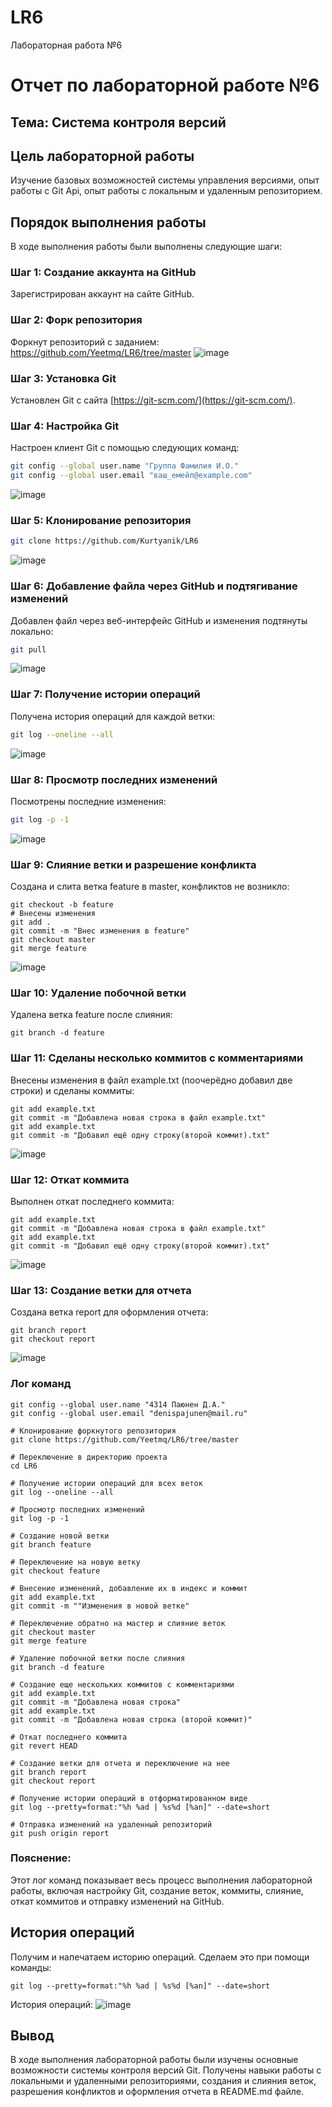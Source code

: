 # LR6
Лабораторная работа №6

# Отчет по лабораторной работе №6
## Тема: Система контроля версий

## Цель лабораторной работы
Изучение базовых возможностей системы управления версиями, опыт работы с Git Api, опыт работы с локальным и
удаленным репозиторием. 

## Порядок выполнения работы
В ходе выполнения работы были выполнены следующие шаги:

### Шаг 1: Создание аккаунта на GitHub
Зарегистрирован аккаунт на сайте GitHub.

### Шаг 2: Форк репозитория
Форкнут репозиторий с заданием: https://github.com/Yeetmq/LR6/tree/master
![image](https://github.com/user-attachments/assets/9b68778d-5dcd-49a3-bf50-39c921b06144)


### Шаг 3: Установка Git
Установлен Git с сайта [https://git-scm.com/](https://git-scm.com/).

### Шаг 4: Настройка Git
Настроен клиент Git с помощью следующих команд:

```bash
git config --global user.name "Группа Фамилия И.О."
git config --global user.email "ваш_емейл@example.com"
```
![image](https://github.com/user-attachments/assets/ec222698-6b0e-4fe9-ae05-f4fdf58caec7)


### Шаг 5: Клонирование репозитория

```bash
git clone https://github.com/Kurtyanik/LR6
```
![image](https://github.com/user-attachments/assets/dcb9c33c-acca-4157-9157-5092c5ec3a4f)


### Шаг 6: Добавление файла через GitHub и подтягивание изменений
Добавлен файл через веб-интерфейс GitHub и изменения подтянуты локально:

```bash
git pull
```
![image](https://github.com/user-attachments/assets/e2ae9ec6-9ca1-4899-bf94-4acebaaca460)


### Шаг 7: Получение истории операций
Получена история операций для каждой ветки:

```bash
git log --oneline --all
```
![image](https://github.com/user-attachments/assets/2113c2a1-3aef-47c5-9519-859a665024ab)


### Шаг 8: Просмотр последних изменений
Посмотрены последние изменения:

```bash
git log -p -1
```
![image](https://github.com/user-attachments/assets/3ebec833-017f-4d08-bebd-1d8934d6f135)


### Шаг 9: Слияние ветки и разрешение конфликта
Создана и слита ветка feature в master, конфликтов не возникло:

```shell
git checkout -b feature
# Внесены изменения
git add .
git commit -m "Внес изменения в feature"
git checkout master
git merge feature
```
![image](https://github.com/user-attachments/assets/95d665bb-41a7-4f1c-902d-13506823d7d0)

### Шаг 10: Удаление побочной ветки


Удалена ветка feature после слияния:

```shell
git branch -d feature
```

### Шаг 11: Сделаны несколько коммитов с комментариями

Внесены изменения в файл example.txt (поочерёдно добавил две строки) и сделаны коммиты:

```shell
git add example.txt
git commit -m "Добавлена новая строка в файл example.txt"
git add example.txt
git commit -m "Добавил ещё одну строку(второй коммит).txt"
```
![image](https://github.com/user-attachments/assets/90deb616-9bc3-47ce-b3b8-2b08c36050d2)

### Шаг 12: Откат коммита
Выполнен откат последнего коммита:

```shell
git add example.txt
git commit -m "Добавлена новая строка в файл example.txt"
git add example.txt
git commit -m "Добавил ещё одну строку(второй коммит).txt"
```
![image](https://github.com/user-attachments/assets/c7190dd4-1ce4-470a-bcdd-ee18503ddcc0)

### Шаг 13: Создание ветки для отчета

Создана ветка report для оформления отчета:
```shell
git branch report
git checkout report
```
![image](https://github.com/user-attachments/assets/4c017792-71b5-40a2-a634-9b88faaadc0b)



### Лог команд
```# Настройка имени пользователя и email
git config --global user.name "4314 Паюнен Д.А."
git config --global user.email "denispajunen@mail.ru"

# Клонирование форкнутого репозитория
git clone https://github.com/Yeetmq/LR6/tree/master

# Переключение в директорию проекта
cd LR6

# Получение истории операций для всех веток
git log --oneline --all

# Просмотр последних изменений
git log -p -1

# Создание новой ветки
git branch feature

# Переключение на новую ветку
git checkout feature

# Внесение изменений, добавление их в индекс и коммит
git add example.txt
git commit -m ""Изменения в новой ветке"

# Переключение обратно на мастер и слияние веток
git checkout master
git merge feature

# Удаление побочной ветки после слияния
git branch -d feature

# Создание еще нескольких коммитов с комментариями
git add example.txt
git commit -m "Добавлена новая строка"
git add example.txt
git commit -m "Добавлена новая строка (второй коммит)"

# Откат последнего коммита
git revert HEAD

# Создание ветки для отчета и переключение на нее
git branch report
git checkout report

# Получение истории операций в отформатированном виде
git log --pretty=format:"%h %ad | %s%d [%an]" --date=short

# Отправка изменений на удаленный репозиторий
git push origin report
```
### Пояснение:
Этот лог команд показывает весь процесс выполнения лабораторной работы, включая настройку Git, создание веток, коммиты, слияние, откат коммитов и отправку изменений на GitHub.

## История операций
Получим и напечатаем историю операций. Сделаем это при помощи команды:

```shell
git log --pretty=format:"%h %ad | %s%d [%an]" --date=short
```

История операций: ![image](https://github.com/user-attachments/assets/c5bd5613-a7af-4bed-8a62-a285f92c5900)

## Вывод

В ходе выполнения лабораторной работы были изучены основные возможности системы контроля версий Git. Получены навыки работы с локальными и удаленными репозиториями, создания и слияния веток, разрешения конфликтов и оформления отчета в README.md файле.
